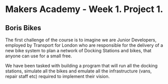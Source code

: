 <h1>Makers Academy - Week 1. Project 1.</h1>
<h2>Boris Bikes</h2>

<p>The first challenge of the course is to imagine we are Junior Developers, employed by 
Transport for London who are responsible for the delivery of a new bike system to plan a network of Docking Stations and bikes, that anyone can use for a small free.</p>

<p>We have been tasked with building a program that will run all the docking stations, simulate all the bikes and emulate all the infrastructure (vans, repair staff etc) required to implement their vision.</p>
